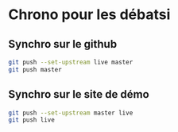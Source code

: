 # Chrono pour les débatsi


## Synchro sur le github
```BASH
git push --set-upstream live master
git push master
```

## Synchro sur le site de démo
```BASH
git push --set-upstream master live
git push live
```

